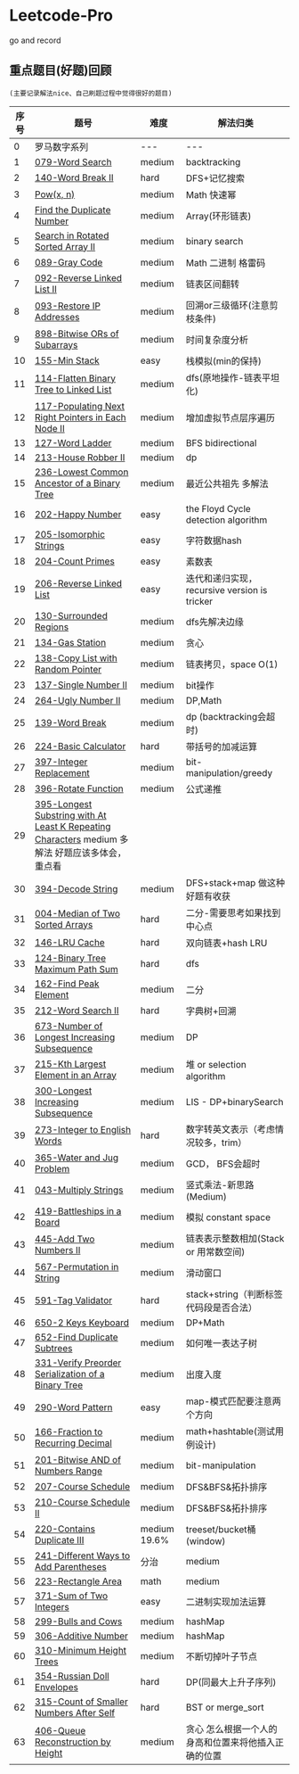 # Leetcode-Pro
go and record

## 重点题目(好题)回顾
    (主要记录解法nice、自己刷题过程中觉得很好的题目)

序号    |    题号    |      难度             | 解法归类    
---     |---        |--- | --- 
0      | 罗马数字系列 | --- | ---          
1       |[079-Word Search](https://leetcode.com/problems/word-search/description/) | medium                  | backtracking
2    | [140-Word Break II](https://leetcode.com/problems/word-break-ii/description/) | hard | DFS+记忆搜索
3    | [Pow(x, n)](https://leetcode.com/problems/powx-n/description/) | medium | Math 快速幂
4    | [Find the Duplicate Number](https://leetcode.com/problems/find-the-duplicate-number/description/) | medium | Array(环形链表) 
5    | [Search in Rotated Sorted Array II](https://leetcode.com/problems/search-in-rotated-sorted-array-ii/description/) | medium | binary search
6    | [089-Gray Code](https://leetcode.com/problems/gray-code/description/) | medium | Math 二进制 格雷码
7    | [092-Reverse Linked List II](https://leetcode.com/problems/reverse-linked-list-ii/description/) | medium | 链表区间翻转
8    | [093-Restore IP Addresses](https://leetcode.com/problems/restore-ip-addresses/description/) | medium | 回溯or三级循环(注意剪枝条件)
9    | [898-Bitwise ORs of Subarrays](https://leetcode.com/problems/bitwise-ors-of-subarrays/) | medium | 时间复杂度分析
10   | [155-Min Stack](https://leetcode.com/problems/min-stack/description/) | easy | 栈模拟(min的保持)
11   | [114-Flatten Binary Tree to Linked List](https://leetcode.com/problems/flatten-binary-tree-to-linked-list/description/) | medium | dfs(原地操作-链表平坦化)
12   | [117-Populating Next Right Pointers in Each Node II](https://leetcode.com/problems/populating-next-right-pointers-in-each-node-ii/description/) | medium | 增加虚拟节点层序遍历
13   | [127-Word Ladder](https://leetcode.com/problems/word-ladder/description/) | medium | BFS bidirectional
14   | [213-House Robber II](https://leetcode.com/problems/house-robber-ii/description/) | medium | dp
15   | [236-Lowest Common Ancestor of a Binary Tree](https://leetcode.com/problems/lowest-common-ancestor-of-a-binary-tree/description/) | medium | 最近公共祖先 多解法
16   | [202-Happy Number](https://leetcode.com/problems/happy-number/description/) | easy |the Floyd Cycle detection algorithm
17   | [205-Isomorphic Strings](https://leetcode.com/problems/isomorphic-strings/description/) | easy | 字符数据hash
18   | [204-Count Primes](https://leetcode.com/problems/count-primes/description/) | easy | 素数表
19   | [206-Reverse Linked List](https://leetcode.com/problems/reverse-linked-list/description/) | easy | 迭代和递归实现，recursive version is tricker
20   | [130-Surrounded Regions](https://leetcode.com/problems/surrounded-regions/description/) | medium | dfs先解决边缘
21   | [134-Gas Station](https://leetcode.com/problems/gas-station/description/) | medium | 贪心
22   | [138-Copy List with Random Pointer](https://leetcode.com/problems/copy-list-with-random-pointer/description/) | medium | 链表拷贝，space O(1)
23   | [137-Single Number II](https://leetcode.com/problems/single-number-ii/description/) | medium |  bit操作
24   | [264-Ugly Number II](https://leetcode.com/problems/ugly-number-ii/description/) | medium | DP,Math
25   | [139-Word Break](https://leetcode.com/problems/word-break/description/)| medium | dp (backtracking会超时)
26   | [224-Basic Calculator](https://leetcode.com/problems/basic-calculator/description/) | hard | 带括号的加减运算
27   | [397-Integer Replacement](https://leetcode.com/problems/integer-replacement/description/) | medium | bit-manipulation/greedy
28   | [396-Rotate Function](https://leetcode.com/problems/rotate-function/description/) | medium | 公式递推
29   | [395-Longest Substring with At Least K Repeating Characters](https://leetcode.com/problems/longest-substring-with-at-least-k-repeating-characters/description/) medium 多解法 好题应该多体会，重点看
30   | [394-Decode String](https://leetcode.com/problems/decode-string/description/) | medium | DFS+stack+map 做这种好题有收获
31   | [004-Median of Two Sorted Arrays](https://leetcode.com/problems/median-of-two-sorted-arrays/description/) | hard | 二分-需要思考如果找到中心点
32   | [146-LRU Cache](https://leetcode.com/problems/lru-cache/description/) | hard | 双向链表+hash LRU
33   | [124-Binary Tree Maximum Path Sum](https://leetcode.com/problems/binary-tree-maximum-path-sum/description/) | hard | dfs
34   | [162-Find Peak Element](https://leetcode.com/problems/find-minimum-in-rotated-sorted-array/description/) | medium | 二分
35   | [212-Word Search II](https://leetcode.com/problems/word-search-ii/description/) | hard | 字典树+回溯
36   | [673-Number of Longest Increasing Subsequence](https://leetcode.com/problems/number-of-longest-increasing-subsequence/description/) | medium | DP
37   | [215-Kth Largest Element in an Array](https://leetcode.com/problems/kth-largest-element-in-an-array/description/) | medium | 堆 or selection algorithm
38   | [300-Longest Increasing Subsequence](https://leetcode.com/problems/longest-increasing-subsequence/) | medium | LIS - DP+binarySearch
39   | [273-Integer to English Words](https://leetcode.com/problems/integer-to-english-words/description/) | hard | 数字转英文表示（考虑情况较多，trim）
40   | [365-Water and Jug Problem](https://leetcode.com/problems/water-and-jug-problem/description/) | medium | GCD， BFS会超时
41   | [043-Multiply Strings](https://leetcode.com/problems/multiply-strings/description/) | medium | 竖式乘法-新思路(Medium)
42   | [419-Battleships in a Board](https://leetcode.com/problems/battleships-in-a-board/description/) | medium | 模拟 constant space
43   | [445-Add Two Numbers II](https://leetcode.com/problems/add-two-numbers-ii/description/) | medium | 链表表示整数相加(Stack or 用常数空间)
44   | [567-Permutation in String](https://leetcode.com/problems/permutation-in-string/description/) | medium | 滑动窗口
45   | [591-Tag Validator](https://leetcode.com/problems/tag-validator/description/) | hard | stack+string（判断标签代码段是否合法）
46   | [650-2 Keys Keyboard](https://leetcode.com/problems/2-keys-keyboard/description/) | medium | DP+Math
47   | [652-Find Duplicate Subtrees](https://leetcode.com/problems/find-duplicate-subtrees/description/) | medium | 如何唯一表达子树
48   | [331-Verify Preorder Serialization of a Binary Tree](https://leetcode.com/problems/verify-preorder-serialization-of-a-binary-tree/description/) | medium | 出度入度
49   | [290-Word Pattern](https://leetcode.com/problems/word-pattern/submissions/) | easy | map-模式匹配要注意两个方向
50   | [166-Fraction to Recurring Decimal](https://leetcode.com/problems/fraction-to-recurring-decimal/) | medium | math+hashtable(测试用例设计)
51   | [201-Bitwise AND of Numbers Range](https://leetcode.com/problems/bitwise-and-of-numbers-range/) | medium | bit-manipulation
52   | [207-Course Schedule](https://leetcode.com/problems/course-schedule/description/) | medium | DFS&BFS&拓扑排序
53   | [210-Course Schedule II](https://leetcode.com/problems/course-schedule-ii/description/) | medium | DFS&BFS&拓扑排序
54   | [220-Contains Duplicate III](https://leetcode.com/problems/contains-duplicate-iii/description/) | medium 19.6% | treeset/bucket桶(window)
55   | [241-Different Ways to Add Parentheses](https://leetcode.com/problems/different-ways-to-add-parentheses/description/) | 分治 | medium
56   | [223-Rectangle Area](https://leetcode.com/problems/rectangle-area/description/) | math | medium
57   | [371-Sum of Two Integers](https://leetcode.com/problems/sum-of-two-integers/description/) | easy | 二进制实现加法运算
58   | [299-Bulls and Cows]() | medium | hashMap
59   | [306-Additive Number](https://leetcode.com/problems/additive-number/description/) | medium | hashMap
60   | [310-Minimum Height Trees](https://leetcode.com/problems/minimum-height-trees/description/) | medium | 不断切掉叶子节点
61   | [354-Russian Doll Envelopes](https://leetcode.com/problems/russian-doll-envelopes/description/) | hard | DP(同最大上升子序列)
62   | [315-Count of Smaller Numbers After Self]() | hard | BST or merge_sort
63   | [406-Queue Reconstruction by Height]() | medium | 贪心 怎么根据一个人的身高和位置来将他插入正确的位置







